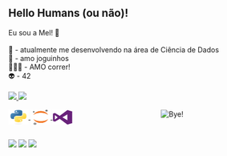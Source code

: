 <h2> Hello Humans (ou não)!</h2>
Eu sou a Mel! 🍯
<br>
<br>
<div>
🚀 - atualmente me desenvolvendo na área de Ciência de Dados<br>
👾 - amo joguinhos <br>
🏃🏻‍♀️ - AMO correr! <br>
👽 - 42

<br>
<br>
<div>
<a href="https://github.com/mtalaisys">
 <div>
  <a href="https://github.com/mtalaisys">
  <img height="180em" src="https://github-readme-stats.vercel.app/api?username=mtalaisys&show_icons=true&theme=dracula&include_all_commits=true&count_private=true"/>
  <img height="180em" src="https://github-readme-stats.vercel.app/api/top-langs/?username=mtalaisys&layout=compact&langs_count=8&theme=dracula"/>
<div>
<div style="display: inline_block"><br>
  <img align="center" alt="Mel Python" height="30" width="40" src="https://raw.githubusercontent.com/devicons/devicon/master/icons/python/python-original.svg">
  <img align="center" alt="Mel Python" height="30" width="40" src="https://raw.githubusercontent.com/devicons/devicon/master/icons/jupyter/jupyter-original.svg">
  <img align="center" alt="Mel Python" height="30" width="40" src="https://raw.githubusercontent.com/devicons/devicon/master/icons/visualstudio/visualstudio-plain.svg">
  <img align="right" alt="Bye!" src="https://cdn.dribbble.com/users/371658/screenshots/14261754/media/3c709305725a22c6675f0a4c906529b1.gif" width="200" height="200">
</div>
  
  ##
  
  <div>
  <a href = "mailto: mary.talaisys@gmail.com"><img src="https://img.shields.io/badge/-Gmail-%23EA4335?style=for-the-badge&logo=gmail&logoColor=white" target="_blank"></a>
  <a href="https://www.linkedin.com/in/mariana-talaisys-b9881639/" target="_blank"><img src="https://img.shields.io/badge/-LinkedIn-%230077B5?style=for-the-badge&logo=linkedin&logoColor=white" target="_blank"></a>
    <a href="https://instagram.com/_meel" target="_blank"><img src="https://img.shields.io/badge/-Instagram-%23E4405F?style=for-the-badge&logo=instagram&logoColor=white" target="_blank"></a>
</div>


